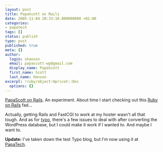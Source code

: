 ```yaml
---
layout: post
title: PapaScott on Rails
date: 2005-11-04 20:33:10.000000000 +01:00
categories:
- papatech
tags: []
status: publish
type: post
published: true
meta: {}
author:
  login: shanson
  email: papascott-wp@gmail.com
  display_name: PapaScott
  first_name: Scott
  last_name: Hanson
excerpt: !ruby/object:Hpricot::Doc
  options: {}
---
```

<p><a href="http://typo.papascott.de/">PapaScott on Rails</a>. An experiment. About time I start checking out this <a href="http://www.rubyonrails.org/">Ruby on Rails</a> fad...</p>
<p>Actually, getting Rails and FastCGI to work at my hoster wasn't all that tough. And as for <a href="http://typo.leetsoft.com/trac/">typo</a>, there's a few issues to deal with after converting the WordPress database, but I could make it work if I wanted to. And maybe I want to.</p>
<p><strong>Update:</strong> I've taken down the test Typo blog, but I'm now using it at <a href="http://www.papatech.de/">PapaTech</a>.</p>
